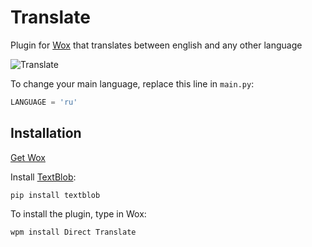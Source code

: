 # Translate
Plugin for [Wox](http://www.getwox.com/) that translates between english and any other language

![Translate](http://i.imgur.com/In9l67U.png)

To change your main language, replace this line in ```main.py```:
``` python
LANGUAGE = 'ru'
```

## Installation
[Get Wox](http://www.getwox.com/)

Install [TextBlob](https://textblob.readthedocs.io/en/dev/contributing.html):
```
pip install textblob
```
To install the plugin, type in Wox:
```
wpm install Direct Translate
```
